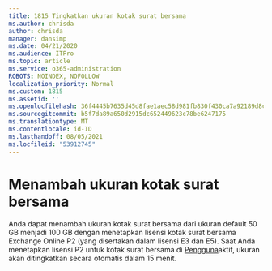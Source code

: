 ```yaml
---
title: 1815 Tingkatkan ukuran kotak surat bersama
ms.author: chrisda
author: chrisda
manager: dansimp
ms.date: 04/21/2020
ms.audience: ITPro
ms.topic: article
ms.service: o365-administration
ROBOTS: NOINDEX, NOFOLLOW
localization_priority: Normal
ms.custom: 1815
ms.assetid: ''
ms.openlocfilehash: 36f4445b7635d45d8fae1aec58d981fb830f430ca7a92189d8c038e04a86ef67
ms.sourcegitcommit: b5f7da89a650d2915dc652449623c78be6247175
ms.translationtype: MT
ms.contentlocale: id-ID
ms.lasthandoff: 08/05/2021
ms.locfileid: "53912745"
---
```

# <a name="increase-the-size-of-a-shared-mailbox"></a>Menambah ukuran kotak surat bersama

Anda dapat menambah ukuran kotak surat bersama dari ukuran default 50 GB menjadi 100 GB dengan menetapkan lisensi kotak surat bersama Exchange Online P2 (yang disertakan dalam lisensi E3 dan E5). Saat Anda menetapkan lisensi P2 untuk kotak surat bersama di [Pengguna](https://portal.office.com/adminportal/home)aktif, ukuran akan ditingkatkan secara otomatis dalam 15 menit.

